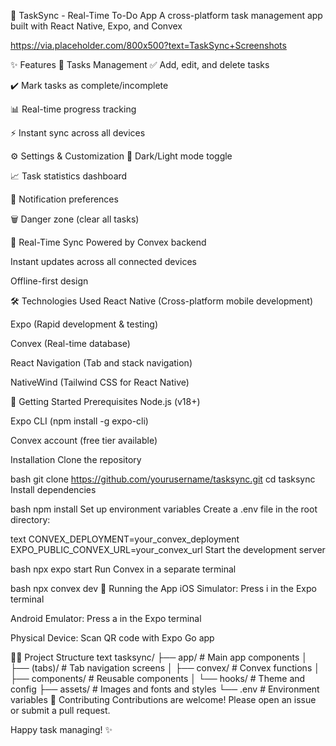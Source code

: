 📱 TaskSync - Real-Time To-Do App
A cross-platform task management app built with React Native, Expo, and Convex

https://via.placeholder.com/800x500?text=TaskSync+Screenshots

✨ Features
📝 Tasks Management
✅ Add, edit, and delete tasks

✔️ Mark tasks as complete/incomplete

📊 Real-time progress tracking

⚡ Instant sync across all devices

⚙️ Settings & Customization
🌙 Dark/Light mode toggle

📈 Task statistics dashboard

🔔 Notification preferences

🗑️ Danger zone (clear all tasks)

🔄 Real-Time Sync
Powered by Convex backend

Instant updates across all connected devices

Offline-first design

🛠️ Technologies Used
React Native (Cross-platform mobile development)

Expo (Rapid development & testing)

Convex (Real-time database)

React Navigation (Tab and stack navigation)

NativeWind (Tailwind CSS for React Native)

🚀 Getting Started
Prerequisites
Node.js (v18+)

Expo CLI (npm install -g expo-cli)

Convex account (free tier available)

Installation
Clone the repository

bash
git clone https://github.com/yourusername/tasksync.git
cd tasksync
Install dependencies

bash
npm install
Set up environment variables
Create a .env file in the root directory:

text
CONVEX_DEPLOYMENT=your_convex_deployment
EXPO_PUBLIC_CONVEX_URL=your_convex_url
Start the development server

bash
npx expo start
Run Convex in a separate terminal

bash
npx convex dev
📱 Running the App
iOS Simulator: Press i in the Expo terminal

Android Emulator: Press a in the Expo terminal

Physical Device: Scan QR code with Expo Go app

🧑‍💻 Project Structure
text
tasksync/
├── app/                  # Main app components
│   ├── (tabs)/           # Tab navigation screens
│   ├── convex/           # Convex functions
│   ├── components/       # Reusable components
│   └── hooks/            # Theme and config
├── assets/               # Images and fonts and styles
└── .env                  # Environment variables
🤝 Contributing
Contributions are welcome! Please open an issue or submit a pull request.

Happy task managing! ✨
